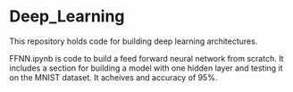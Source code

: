 # Deep_Learning
This repository holds code for building deep learning architectures.

FFNN.ipynb is code to build a feed forward neural network from scratch.  It includes a section for building a model with one hidden layer and testing it on the MNIST dataset.  It acheives and accuracy of 95%.
